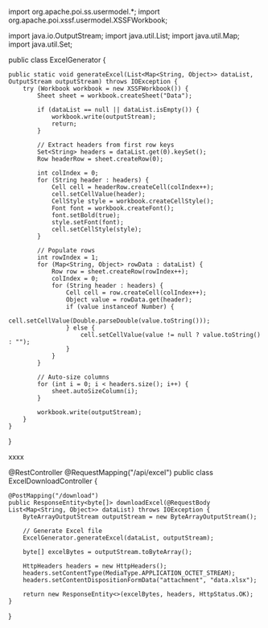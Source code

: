 import org.apache.poi.ss.usermodel.*;
import org.apache.poi.xssf.usermodel.XSSFWorkbook;

import java.io.OutputStream;
import java.util.List;
import java.util.Map;
import java.util.Set;

public class ExcelGenerator {

    public static void generateExcel(List<Map<String, Object>> dataList, OutputStream outputStream) throws IOException {
        try (Workbook workbook = new XSSFWorkbook()) {
            Sheet sheet = workbook.createSheet("Data");

            if (dataList == null || dataList.isEmpty()) {
                workbook.write(outputStream);
                return;
            }

            // Extract headers from first row keys
            Set<String> headers = dataList.get(0).keySet();
            Row headerRow = sheet.createRow(0);

            int colIndex = 0;
            for (String header : headers) {
                Cell cell = headerRow.createCell(colIndex++);
                cell.setCellValue(header);
                CellStyle style = workbook.createCellStyle();
                Font font = workbook.createFont();
                font.setBold(true);
                style.setFont(font);
                cell.setCellStyle(style);
            }

            // Populate rows
            int rowIndex = 1;
            for (Map<String, Object> rowData : dataList) {
                Row row = sheet.createRow(rowIndex++);
                colIndex = 0;
                for (String header : headers) {
                    Cell cell = row.createCell(colIndex++);
                    Object value = rowData.get(header);
                    if (value instanceof Number) {
                        cell.setCellValue(Double.parseDouble(value.toString()));
                    } else {
                        cell.setCellValue(value != null ? value.toString() : "");
                    }
                }
            }

            // Auto-size columns
            for (int i = 0; i < headers.size(); i++) {
                sheet.autoSizeColumn(i);
            }

            workbook.write(outputStream);
        }
    }
}



xxxx

@RestController
@RequestMapping("/api/excel")
public class ExcelDownloadController {

    @PostMapping("/download")
    public ResponseEntity<byte[]> downloadExcel(@RequestBody List<Map<String, Object>> dataList) throws IOException {
        ByteArrayOutputStream outputStream = new ByteArrayOutputStream();

        // Generate Excel file
        ExcelGenerator.generateExcel(dataList, outputStream);

        byte[] excelBytes = outputStream.toByteArray();

        HttpHeaders headers = new HttpHeaders();
        headers.setContentType(MediaType.APPLICATION_OCTET_STREAM);
        headers.setContentDispositionFormData("attachment", "data.xlsx");

        return new ResponseEntity<>(excelBytes, headers, HttpStatus.OK);
    }
}